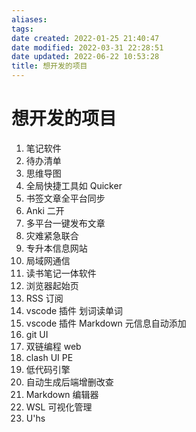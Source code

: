 ```yaml
---
aliases:
tags:
date created: 2022-01-25 21:40:47
date modified: 2022-03-31 22:28:51
date updated: 2022-06-22 10:53:28
title: 想开发的项目
---
```


# 想开发的项目

1. 笔记软件
2. 待办清单
3. 思维导图
4. 全局快捷工具如 Quicker
5. 书签文章全平台同步
6. Anki 二开
7. 多平台一键发布文章
8. 灾难紧急联合
9. 专升本信息网站
10. 局域网通信
11. 读书笔记一体软件
12. 浏览器起始页
13. RSS 订阅
14. vscode 插件 划词读单词
15. vscode 插件 Markdown 元信息自动添加
16. git UI
17. 双链编程 web
18. clash UI PE
19. 低代码引擎
20. 自动生成后端增删改查
21. Markdown 编辑器
22. WSL 可视化管理
23. U'hs